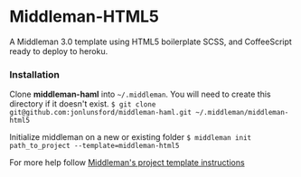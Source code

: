 # Middleman-HTML5

A Middleman 3.0 template using HTML5 boilerplate SCSS, and CoffeeScript
ready to deploy to heroku.

### Installation ###

Clone **middleman-haml** into `~/.middleman`. You will need to create this directory if it doesn't exist.
```$ git clone git@github.com:jonlunsford/middleman-haml.git ~/.middleman/middleman-html5```

Initialize middleman on a new or existing folder `$ middleman init path_to_project --template=middleman-html5`


For more help follow [Middleman's project template instructions](http://middlemanapp.com/getting-started/welcome/)

